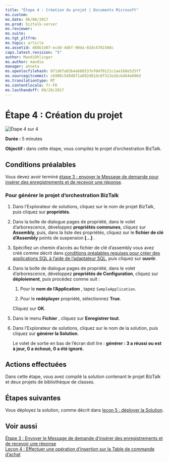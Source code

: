 ```yaml
---
title: "Étape 4 : Création du projet | Documents Microsoft"
ms.custom: 
ms.date: 06/08/2017
ms.prod: biztalk-server
ms.reviewer: 
ms.suite: 
ms.tgt_pltfrm: 
ms.topic: article
ms.assetid: d88b1407-ecdd-4dbf-90da-02dc4781568c
caps.latest.revision: "5"
author: MandiOhlinger
ms.author: mandia
manager: anneta
ms.openlocfilehash: 0f1d6fa03b4a686537ef04f0121c1ae168e525ff
ms.sourcegitcommit: cb908c540d8f1a692d01dc8f313e16cb4b4e696d
ms.translationtype: MT
ms.contentlocale: fr-FR
ms.lasthandoff: 09/20/2017
---
```

# <a name="step-4-build-the-project"></a>Étape 4 : Création du projet
![Étape 4 sur 4](../../adapters-and-accelerators/adapter-oracle-ebs/media/step-4of4.gif "Step_4of4")  
  
 **Durée :** 5 minutes  
  
 **Objectif :** dans cette étape, vous compilez le projet d’orchestration BizTalk.  
  
## <a name="prerequisites"></a>Conditions préalables  
 Vous devez avoir terminé [étape 3 : envoyer le Message de demande pour insérer des enregistrements et de recevoir une réponse](../../adapters-and-accelerators/adapter-sql/step-3-send-the-request-message-to-insert-records-and-receive-a-response.md).  
  
### <a name="to-build-the-biztalk-orchestration-project"></a>Pour générer le projet d’orchestration BizTalk  
  
1.  Dans l’Explorateur de solutions, cliquez sur le nom de projet BizTalk, puis cliquez sur **propriétés**.  
  
2.  Dans la boîte de dialogue pages de propriété, dans le volet d’arborescence, développez **propriétés communes**, cliquez sur **Assembly**, puis, dans la liste des propriétés, cliquez sur le **fichier de clé d’Assembly** points de suspension **[...]** .  
  
3.  Spécifiez un chemin d’accès au fichier de clé d’assembly vous avez créé comme décrit dans [conditions préalables requises pour créer des applications SQL à l’aide de l’adaptateur SQL](../../adapters-and-accelerators/adapter-sql/prerequisites-to-create-sql-applications-using-the-sql-adapter.md), puis cliquez sur **ouvrir**.  
  
4.  Dans la boîte de dialogue pages de propriété, dans le volet d’arborescence, développez **propriétés de Configuration**, cliquez sur **déploiement**, puis procédez comme suit :  
  
    1.  Pour le **nom de l’Application** , tapez `SampleApplication`.  
  
    2.  Pour le **redéployer** propriété, sélectionnez **True**.  
  
     Cliquez sur **OK**.  
  
5.  Dans le menu **Fichier** , cliquez sur **Enregistrer tout**.  
  
6.  Dans l’Explorateur de solutions, cliquez sur le nom de la solution, puis cliquez sur **générer la Solution**.  
  
     Le volet de sortie en bas de l’écran doit lire : **générer : 3 a réussi ou est à jour, 0 a échoué, 0 a été ignoré.**  
  
## <a name="what-did-i-just-do"></a>Actions effectuées  
 Dans cette étape, vous avez compilé la solution contenant le projet BizTalk et deux projets de bibliothèque de classes.  
  
## <a name="next-steps"></a>Étapes suivantes  
 Vous déployez la solution, comme décrit dans [leçon 5 : déployer la Solution](../../adapters-and-accelerators/adapter-sql/lesson-5-deploy-the-solution.md).  
  
## <a name="see-also"></a>Voir aussi  
 [Étape 3 : Envoyer le Message de demande d’insérer des enregistrements et de recevoir une réponse](../../adapters-and-accelerators/adapter-sql/step-3-send-the-request-message-to-insert-records-and-receive-a-response.md)   
 [Leçon 4 : Effectuer une opération d’insertion sur la Table de commande d’achat](../../adapters-and-accelerators/adapter-sql/lesson-4-perform-an-insert-operation-on-the-purchase-order-table.md)